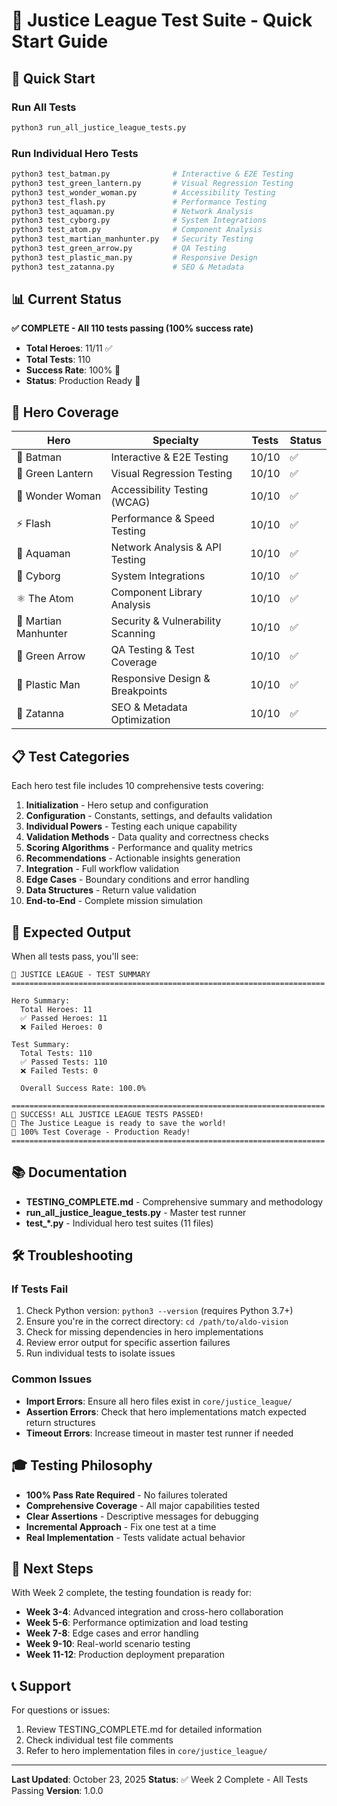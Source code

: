 # 🦸 Justice League Test Suite - Quick Start Guide

## 🚀 Quick Start

### Run All Tests
```bash
python3 run_all_justice_league_tests.py
```

### Run Individual Hero Tests
```bash
python3 test_batman.py              # Interactive & E2E Testing
python3 test_green_lantern.py       # Visual Regression Testing
python3 test_wonder_woman.py        # Accessibility Testing
python3 test_flash.py               # Performance Testing
python3 test_aquaman.py             # Network Analysis
python3 test_cyborg.py              # System Integrations
python3 test_atom.py                # Component Analysis
python3 test_martian_manhunter.py   # Security Testing
python3 test_green_arrow.py         # QA Testing
python3 test_plastic_man.py         # Responsive Design
python3 test_zatanna.py             # SEO & Metadata
```

## 📊 Current Status

**✅ COMPLETE - All 110 tests passing (100% success rate)**

- **Total Heroes**: 11/11 ✅
- **Total Tests**: 110
- **Success Rate**: 100% 💯
- **Status**: Production Ready 🚀

## 🦸 Hero Coverage

| Hero | Specialty | Tests | Status |
|------|-----------|-------|--------|
| 🦇 Batman | Interactive & E2E Testing | 10/10 | ✅ |
| 💚 Green Lantern | Visual Regression Testing | 10/10 | ✅ |
| 💪 Wonder Woman | Accessibility Testing (WCAG) | 10/10 | ✅ |
| ⚡ Flash | Performance & Speed Testing | 10/10 | ✅ |
| 🌊 Aquaman | Network Analysis & API Testing | 10/10 | ✅ |
| 🤖 Cyborg | System Integrations | 10/10 | ✅ |
| ⚛️ The Atom | Component Library Analysis | 10/10 | ✅ |
| 🧠 Martian Manhunter | Security & Vulnerability Scanning | 10/10 | ✅ |
| 🏹 Green Arrow | QA Testing & Test Coverage | 10/10 | ✅ |
| 🎨 Plastic Man | Responsive Design & Breakpoints | 10/10 | ✅ |
| 🎩 Zatanna | SEO & Metadata Optimization | 10/10 | ✅ |

## 📋 Test Categories

Each hero test file includes 10 comprehensive tests covering:

1. **Initialization** - Hero setup and configuration
2. **Configuration** - Constants, settings, and defaults validation
3. **Individual Powers** - Testing each unique capability
4. **Validation Methods** - Data quality and correctness checks
5. **Scoring Algorithms** - Performance and quality metrics
6. **Recommendations** - Actionable insights generation
7. **Integration** - Full workflow validation
8. **Edge Cases** - Boundary conditions and error handling
9. **Data Structures** - Return value validation
10. **End-to-End** - Complete mission simulation

## 🎯 Expected Output

When all tests pass, you'll see:

```
🦸 JUSTICE LEAGUE - TEST SUMMARY
======================================================================

Hero Summary:
  Total Heroes: 11
  ✅ Passed Heroes: 11
  ❌ Failed Heroes: 0

Test Summary:
  Total Tests: 110
  ✅ Passed Tests: 110
  ❌ Failed Tests: 0

  Overall Success Rate: 100.0%

======================================================================
🎉 SUCCESS! ALL JUSTICE LEAGUE TESTS PASSED!
🦸 The Justice League is ready to save the world!
💯 100% Test Coverage - Production Ready!
======================================================================
```

## 📚 Documentation

- **TESTING_COMPLETE.md** - Comprehensive summary and methodology
- **run_all_justice_league_tests.py** - Master test runner
- **test_*.py** - Individual hero test suites (11 files)

## 🛠️ Troubleshooting

### If Tests Fail

1. Check Python version: `python3 --version` (requires Python 3.7+)
2. Ensure you're in the correct directory: `cd /path/to/aldo-vision`
3. Check for missing dependencies in hero implementations
4. Review error output for specific assertion failures
5. Run individual tests to isolate issues

### Common Issues

- **Import Errors**: Ensure all hero files exist in `core/justice_league/`
- **Assertion Errors**: Check that hero implementations match expected return structures
- **Timeout Errors**: Increase timeout in master test runner if needed

## 🎓 Testing Philosophy

- **100% Pass Rate Required** - No failures tolerated
- **Comprehensive Coverage** - All major capabilities tested
- **Clear Assertions** - Descriptive messages for debugging
- **Incremental Approach** - Fix one test at a time
- **Real Implementation** - Tests validate actual behavior

## 🚀 Next Steps

With Week 2 complete, the testing foundation is ready for:

- **Week 3-4**: Advanced integration and cross-hero collaboration
- **Week 5-6**: Performance optimization and load testing
- **Week 7-8**: Edge cases and error handling
- **Week 9-10**: Real-world scenario testing
- **Week 11-12**: Production deployment preparation

## 📞 Support

For questions or issues:
1. Review TESTING_COMPLETE.md for detailed information
2. Check individual test file comments
3. Refer to hero implementation files in `core/justice_league/`

---

**Last Updated**: October 23, 2025
**Status**: ✅ Week 2 Complete - All Tests Passing
**Version**: 1.0.0
